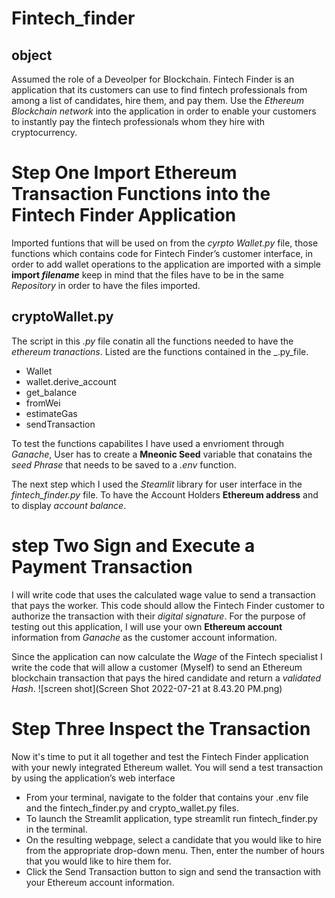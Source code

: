 # Fintech_finder

## object

Assumed the role of a Deveolper for Blockchain. Fintech Finder is an application that its customers can use to find fintech professionals from among a list of candidates, hire them, and pay them. Use the _Ethereum Blockchain network_ into the application in order to enable your customers to instantly pay the fintech professionals whom they hire with cryptocurrency.

# Step One Import Ethereum Transaction Functions into the Fintech Finder Application

Imported funtions that will be used on from the _cyrpto Wallet.py_ file, those functions which contains code for Fintech Finder’s customer interface, in order to add wallet operations to the application are imported with a simple **import _filename_** keep in mind that the files have to be in the same _Repository_ in order to have the files imported.

## cryptoWallet.py

The script in this _.py_ file conatin all the functions needed to have the _ethereum tranactions_. Listed are the functions contained in the _.py_file.

- Wallet
- wallet.derive_account
- get_balance
- fromWei
- estimateGas
- sendTransaction

To test the functions capabilites I have used a envrioment through _Ganache_, User has to create a **Mneonic Seed** variable that conatains the _seed Phrase_ that needs to be saved to a _.env_ function.

The next step which I used the _Steamlit_ library for user interface in the _fintech_finder.py_ file. To have the Account Holders **Ethereum address** and to display _account balance_.

# step Two Sign and Execute a Payment Transaction

I will write code that uses the calculated wage value to send a transaction that pays the worker. This code should allow the Fintech Finder customer to authorize the transaction with their _digital signature_. For the purpose of testing out this application, I will use your own **Ethereum account** information from _Ganache_  as the customer account information.

Since the application can now calculate the _Wage_ of the Fintech specialist I write the code that will allow a customer (Myself) to send an Ethereum blockchain transaction that pays the hired candidate and return a _validated Hash_.
![screen shot](Screen Shot 2022-07-21 at 8.43.20 PM.png)
# Step Three Inspect the Transaction

Now it's time to put it all together and test the Fintech Finder application with your newly integrated Ethereum wallet. You will send a test transaction by using the application’s web interface

- From your terminal, navigate to the folder that contains your .env file and the fintech_finder.py and crypto_wallet.py files.
- To launch the Streamlit application, type streamlit run fintech_finder.py in the terminal.
- On the resulting webpage, select a candidate that you would like to hire from the appropriate drop-down menu. Then, enter the number of hours that you would like to hire them for.
- Click the Send Transaction button to sign and send the transaction with your Ethereum account information.
